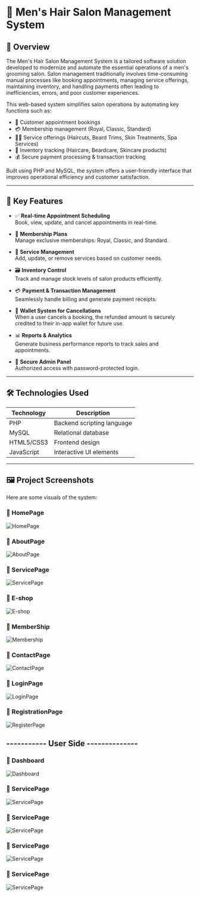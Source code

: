 # 💈 Men's Hair Salon Management System

## 📖 Overview

The Men's Hair Salon Management System is a tailored software solution developed to modernize and automate the essential operations of a men's grooming salon. Salon management traditionally involves time-consuming manual processes like booking appointments, managing service offerings, maintaining inventory, and handling payments often leading to inefficiencies, errors, and poor customer experiences.

This web-based system simplifies salon operations by automating key functions such as:

- 📅 Customer appointment bookings
- 💳 Membership management (Royal, Classic, Standard)
- 💇‍♂️ Service offerings (Haircuts, Beard Trims, Skin Treatments, Spa Services)
- 🧴 Inventory tracking (Haircare, Beardcare, Skincare products)
- 💰 Secure payment processing & transaction tracking

Built using PHP and MySQL, the system offers a user-friendly interface that improves operational efficiency and customer satisfaction.

---

## 🧩 Key Features

- ✅ **Real-time Appointment Scheduling**  
  Book, view, update, and cancel appointments in real-time.

- 👑 **Membership Plans**  
  Manage exclusive memberships: Royal, Classic, and Standard.

- 💆 **Service Management**  
  Add, update, or remove services based on customer needs.

- 🗃️ **Inventory Control**  
  Track and manage stock levels of salon products efficiently.

- 💳 **Payment & Transaction Management**  
  Seamlessly handle billing and generate payment receipts.

- 💼 **Wallet System for Cancellations**  
  When a user cancels a booking, the refunded amount is securely credited to their in-app wallet for future use.

- 📊 **Reports & Analytics**  
  Generate business performance reports to track sales and appointments.

- 🔐 **Secure Admin Panel**  
  Authorized access with password-protected login.

---

## 🛠️ Technologies Used

| Technology | Description               |
|------------|---------------------------|
| PHP        | Backend scripting language |
| MySQL      | Relational database       |
| HTML5/CSS3 | Frontend design           |
| JavaScript | Interactive UI elements   |

---

## 🖼️ Project Screenshots

Here are some visuals of the system:

### 🔹 HomePage

![HomePage](screenshots/home.png)

### 🔹 AboutPage

![AboutPage](screenshots/about.png)

### 🔹 ServicePage

![ServicePage](screenshots/service.png)

### 🔹 E-shop

![E-shop](screenshots/inventry.png)

### 🔹 MemberShip

![Membership](screenshots/membership.png)

### 🔹 ContactPage

![ContactPage](screenshots/contact.png)

### 🔹 LoginPage

![LoginPage](screenshots/login.png)

### 🔹 RegistrationPage

![RegisterPage](screenshots/register.png)

## ----------- User Side --------------
### 🔹 Dashboard

![Dashboard](screenshots/user-dashboard.png)

### 🔹 ServicePage

![ServicePage](screenshots/service.png)

### 🔹 ServicePage

![ServicePage](screenshots/service.png)

### 🔹 ServicePage

![ServicePage](screenshots/service.png)

### 🔹 ServicePage

![ServicePage](screenshots/service.png)

